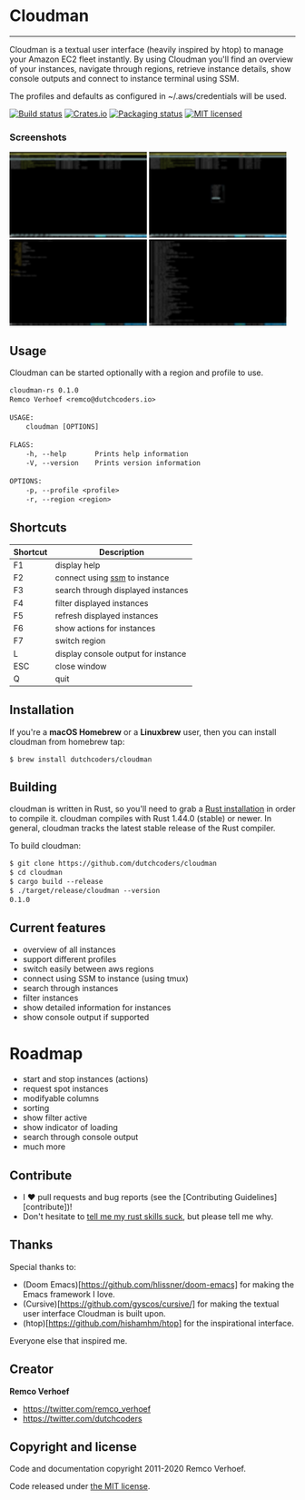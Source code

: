 # Cloudman
----------
Cloudman is a textual user interface (heavily inspired by htop) to manage your Amazon EC2 fleet instantly. By using Cloudman you'll find an overview of your instances, navigate through regions, retrieve instance details, show console outputs and connect to instance terminal using SSM.

The profiles and defaults as configured in ~/.aws/credentials will be used. 

[![Build status](https://api.travis-ci.org/dutchcoders/cloudman.svg?branch=master&status=passed)](https://travis-ci.org/github/dutchcoders/cloudman)
[![Crates.io](https://img.shields.io/crates/v/cloudman.svg)](https://crates.io/crates/cloudman)
[![Packaging status](https://repology.org/badge/tiny-repos/cloudman.svg)](https://repology.org/project/cloudman/badges)
[![MIT licensed](https://img.shields.io/badge/license-MIT-blue.svg)](./LICENSE)

### Screenshots
<div>
<img src="screenshots/instances.png" width="48%" title="instances overview" />
<img src="screenshots/change_region.png" width="48%" title="change aws region" />
<img src="screenshots/details.png" width="48%" title="detail information for instance" />
<img src="screenshots/console.png" width="48%" title="console output for instance" />
</div>

## Usage
Cloudman can be started optionally with a region and profile to use. 

```
cloudman-rs 0.1.0
Remco Verhoef <remco@dutchcoders.io>

USAGE:
    cloudman [OPTIONS]

FLAGS:
    -h, --help       Prints help information
    -V, --version    Prints version information

OPTIONS:
    -p, --profile <profile>
    -r, --region <region>

```

## Shortcuts

| Shortcut  | Description |
| ------------- | ------------- |
| F1 | display help |
| F2 | connect using [ssm](https://docs.aws.amazon.com/AWSEC2/latest/UserGuide/session-manager.html) to instance |
| F3 | search through displayed instances |
| F4 | filter displayed instances |
| F5 | refresh displayed instances |
| F6 | show actions for instances |
| F7 | switch region |
| L  | display console output for instance |
| ESC  | close window |
| Q  | quit |

## Installation

If you're a **macOS Homebrew** or a **Linuxbrew** user, then you can install
cloudman from homebrew tap:

```
$ brew install dutchcoders/cloudman
```

## Building
cloudman is written in Rust, so you'll need to grab a
[Rust installation](https://www.rust-lang.org/) in order to compile it.
cloudman compiles with Rust 1.44.0 (stable) or newer. In general, cloudman tracks
the latest stable release of the Rust compiler.

To build cloudman:

```
$ git clone https://github.com/dutchcoders/cloudman
$ cd cloudman
$ cargo build --release
$ ./target/release/cloudman --version
0.1.0
```

## Current features
* overview of all instances
* support different profiles
* switch easily between aws regions
* connect using SSM to instance (using tmux)
* search through instances
* filter instances
* show detailed information for instances
* show console output if supported

# Roadmap
* start and stop instances (actions)
* request spot instances
* modifyable columns
* sorting
* show filter active
* show indicator of loading
* search through console output
* much more

## Contribute

+ I :heart: pull requests and bug reports (see the [Contributing
Guidelines][contribute])!
+ Don't hesitate to [tell me my rust skills suck](https://github.com/dutchcoders/cloudman/issues/new), but please tell me why.

## Thanks

Special thanks to:

* (Doom Emacs)[https://github.com/hlissner/doom-emacs] for making the Emacs framework I love.
* (Cursive)[https://github.com/gyscos/cursive/] for making the textual user interface Cloudman is built upon.
* (htop)[https://github.com/hishamhm/htop] for the inspirational interface.

Everyone else that inspired me.

## Creator

**Remco Verhoef**

- <https://twitter.com/remco_verhoef>
- <https://twitter.com/dutchcoders>


## Copyright and license

Code and documentation copyright 2011-2020 Remco Verhoef.

Code released under [the MIT license](LICENSE).
